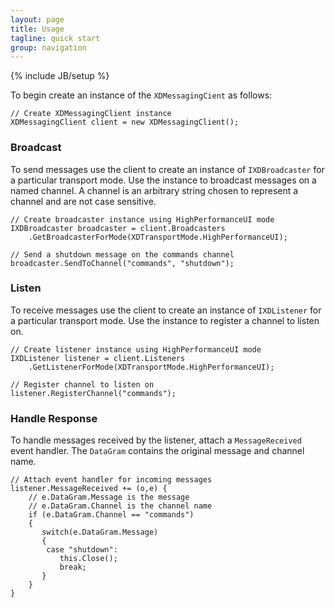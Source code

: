 ```yaml
---
layout: page
title: Usage
tagline: quick start
group: navigation
---
```

{% include JB/setup %}

To begin create an instance of the `XDMessagingCient` as follows:

	// Create XDMessagingClient instance
	XDMessagingClient client = new XDMessagingClient();

### Broadcast	
	
To send messages use the client to create an instance of `IXDBroadcaster` for a particular transport mode. Use the instance to broadcast messages on a named channel. A channel is an arbitrary string chosen to represent a channel and are not case sensitive.

	// Create broadcaster instance using HighPerformanceUI mode
	IXDBroadcaster broadcaster = client.Broadcasters
		.GetBroadcasterForMode(XDTransportMode.HighPerformanceUI);
	
	// Send a shutdown message on the commands channel
	broadcaster.SendToChannel("commands", "shutdown");

### Listen
	
To receive messages use the client to create an instance of `IXDListener` for a particular transport mode. Use the instance to register a channel to listen on.

	// Create listener instance using HighPerformanceUI mode
	IXDListener listener = client.Listeners
		.GetListenerForMode(XDTransportMode.HighPerformanceUI);
	
	// Register channel to listen on
	listener.RegisterChannel("commands");
	
### Handle Response	
	
To handle messages received by the listener, attach a `MessageReceived` event handler. The `DataGram` contains the original message and channel name.
	
	// Attach event handler for incoming messages
	listener.MessageReceived += (o,e) {
		// e.DataGram.Message is the message
		// e.DataGram.Channel is the channel name
		if (e.DataGram.Channel == "commands")
		{
		   switch(e.DataGram.Message)
		   {
			case "shutdown":
			   this.Close();
			   break;
		   }
		}
	}
	
